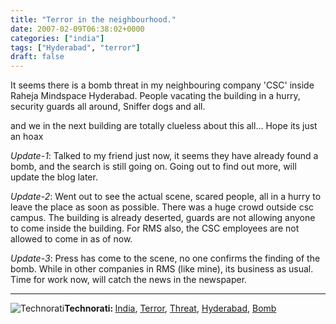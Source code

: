 ```yaml
---
title: "Terror in the neighbourhood."
date: 2007-02-09T06:38:02+0000
categories: ["india"]
tags: ["Hyderabad", "terror"]
draft: false
---
```


It seems there is a bomb threat in my neighbouring company 'CSC' inside Raheja Mindspace Hyderabad. People vacating the building in a hurry, security guards all around, Sniffer dogs and all.

and we in the next building are totally clueless about this all... Hope its just an hoax

*Update-1*: Talked to my friend just now, it seems they have already found a bomb, and the search is still going on.  Going out to find out more, will update the blog later.

*Update-2*: Went out to see the actual scene,  scared people, all in a hurry to leave the place as soon as possible. There was a huge crowd outside csc campus. The building is already deserted, guards are not allowing anyone to come inside the building. For RMS also, the CSC employees are not allowed to come in as of now.

*Update-3*: Press has come to the scene, no one confirms the finding of the bomb. While in other companies in RMS (like mine), its business as usual. Time for work now, will catch the news in the newspaper.

<hr /><img src="http://rakeshkumar.wordpress.com/wp-content/uploads/2006/08/technorati.gif" alt="Technorati" /><strong>Technorati: </strong><a href="http://www.technorati.com/tag/India" rel="tag">India</a>, <a href="http://www.technorati.com/tag/Terror" rel="tag">Terror</a>, <a href="http://www.technorati.com/tag/Threat" rel="tag">Threat</a>, <a href="http://www.technorati.com/tag/Hyderabad" rel="tag">Hyderabad</a>, <a href="http://www.technorati.com/tag/Bomb" rel="tag">Bomb</a>